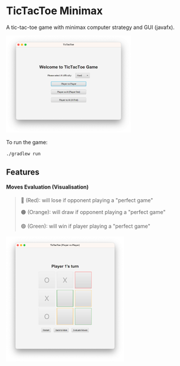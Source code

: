 # TicTacToe Minimax

A tic-tac-toe game with minimax computer strategy and GUI (javafx).

<img src=".github/fig1.png" style="zoom: 33%;" />

To run the game:
```shell
./gradlew run
```

## Features

#### Moves Evaluation (Visualisation)

> 🔴 (Red): will lose if opponent playing a "perfect game"
>
> 🟠 (Orange): will draw if opponent playing a "perfect game"
>
> 🟢 (Green): will win if player playing a "perfect game"

<img src=".github/fig2.png" style="zoom:33%;" />
